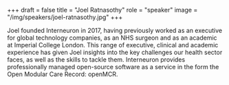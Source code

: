 +++
draft = false
title = "Joel Ratnasothy"
role = "speaker"
image = "/img/speakers/joel-ratnasothy.jpg"
+++

Joel founded Interneuron in 2017, having previously worked as an executive for global technology companies, as an NHS surgeon and as an academic at Imperial College London. This range of executive, clinical and academic experience has given Joel insights into the key challenges our health sector faces, as well as the skills to tackle them. Interneuron provides professionally managed open-source software as a service in the form the Open Modular Care Record: openMCR.